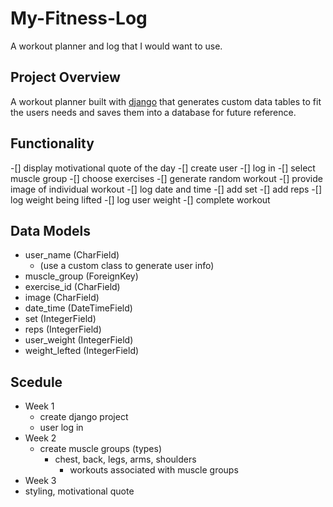 
# My-Fitness-Log

A workout planner and log that I would want to use.

## Project Overview

A workout planner built with [django](https://www.djangoproject.com) that generates custom data tables to fit the users needs and saves them into a database for future reference. 

## Functionality

-[] display motivational quote of the day
-[] create user
    -[] log in
-[] select muscle group
    -[] choose exercises
    -[] generate random workout
    -[] provide image of individual workout
    -[] log date and time
        -[] add set
        -[] add reps
            -[] log weight being lifted
            -[] log user weight
            -[] complete workout

## Data Models

- user_name (CharField)
  - (use a custom class to generate user info)
- muscle_group (ForeignKey)
- exercise_id (CharField)
- image (CharField)
- date_time (DateTimeField)
- set (IntegerField)
- reps (IntegerField)
- user_weight (IntegerField)
- weight_lefted (IntegerField)

## Scedule

- Week 1
  - create django project
  - user log in
- Week 2
  - create muscle groups (types)
    - chest, back, legs, arms, shoulders
      - workouts associated with muscle groups
- Week 3
- styling, motivational quote

